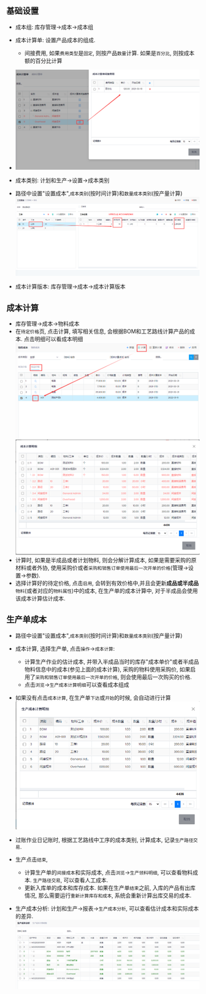 ﻿## 基础设置

- 成本组: 库存管理->成本->成本组
- 成本计算单: 设置产品成本的组成.
  - 间接费用, 如果`费用类型`是`固定`, 则按产品`数量`计算. 如果是`百分比`, 则按成本额的百分比计算

- ![Costsheet](../images/Production/costsheet.png)

- 成本类别: 计划和生产->设置->成本类别
- 路径中设置"设置成本",`成本类别`(按时间计算)和`数量成本类别`(按产量计算)
![Route Cost](../images/Production/route-cost.png)
- 成本计算版本: 库存管理->成本->成本计算版本

## 成本计算

- 库存管理->成本->物料成本
- 在`待定价格`页, 点击计算, 填写相关信息, 会根据BOM和工艺路线计算产品的成本. 点击明细可以看成本明细
![Cost Calc](../images/Production/cost-calc.png)
![Cost Calc Detail](../images/Production/cost-calc-detail.png)
- 计算时, 如果是半成品或者计划物料, 则会分解计算成本, 如果是需要采购的原材料或者外协, 使用采购价或者`采购和销售订单使用最后一次开单的价格`(管理->设置->参数).
- 选择计算好的待定价格, 点击`启用`, 会转到有效价格中,并且会更新**成品或半成品**`物料`(或者对应的`物料属性`)中的成本, 在生产单的成本计算中, 对于半成品会使用该成本计算估计成本.

## 生产单成本

- 路径中设置"设置成本",`成本类别`(按时间计算)和`数量成本类别`(按产量计算)
- 成本计算, 选择生产单, 点击`操作`->`成本计算`:
  - 计算生产作业的估计成本, 并带入半成品当时的库存"成本单价"或者半成品物料信息中的成本(参见上面的成本计算), 采购的物料使用采购价, 如果启用了`采购和销售订单使用最后一次开单的价格`, 则会使用最后一次购买的价格.
  - 点击`浏览`->`生产成本计算明细`可以查看成本组成
- 如果没有点击`成本计算`, 在生产单`下达`或`开始`的时候, 会自动进行计算
![Est Cost](../images/Production/est-cost.png)

- 过账作业日记账时, 根据工艺路线中工序的成本类别, 计算成本, 记录`生产路径交易`.
- 生产点击`结束`,
  - 计算生产单的`间接成本`和实际成本, 点击`浏览`->`生产领料明细`, 可以查看物料成本. `生产路径交易`, 可以查看人工成本.
  - 更新入库单的成本和库存成本. 如果在生产单`结束`之前, 入库的产品有出库情况, 那么需要运行`重新计算库存和成本`, 系统会重新计算出库交易的成本.
- 生产成本分析: 计划和生产->报表->`生产成本分析`, 可以查看估计成本和实际成本的差异.
![Cost Compare](../images/Production/cost-compare.png)
